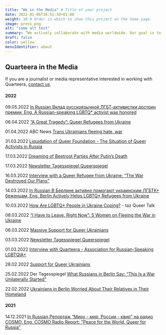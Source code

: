 ```yaml
---
title: "We in the Media" # Title of your project
date: 2022-01-06T16:51:38+01:00
weight: 10 # Order in which to show this project on the home page
image: press.png
alt: "some alt text"
summary: “We actively collaborate with media worldwide. Our goal is to enhance the visibility of Russian-speaking LGBTQ* individuals in Germany and raise awareness of LGBTQ* issues among Russian-speaking communities.”
draft: false
color: yellow
menuIdentifier: about
---
```


## Quarteera in the Media

If you are a journalist or media representative interested in working with Quarteera, [contact us](/en/press/).

#### 2022

09.05.2022  [In Russian Вклад русскоязычной ЛГБТ-активистки достоин премии, Eng. A Russian-speaking LGBTQ* activist was honored](https://www1.wdr.de/radio/cosmo/programm/sendungen/radio-po-russki/portrait/klevets-102.html)

06.04.2022  [“A Great Tragedy”: Queer Refugees from Ukraine](https://www.siegessaeule.de/magazin/eine-gro%C3%9Fe-trag%C3%B6die-queere-gefl%C3%BCchtete-aus-der-ukraine/?fbclid=IwAR2k24dHDjTLfJgtntcKkeQPrvswg8XrvLZYCChMgMfQ7bmswp6RezT-weI)

01.04.2022 ABC News [Trans Ukrainians fleeing hate, war](https://www.youtube.com/watch?v=VxSVu5MFpO4)

31.03.2022 [Liquidation of Queer Foundation - The Situation of Queer Activists in Russia](https://www.freie-radios.net/114807)

17.03.2022 [Dreaming of Beetroot Parties After Putin’s Death](https://www.queer.de/detail.php?article_id=41463)

17.03.2022  [Newsletter Tagesspiegel Queerspiegel](https://nl.tagesspiegel.de/form.action?agnCTOKEN=9mxNq9NCGTnmiE3GNqudPRTWQdUGhewx&agnFN=fullview&agnUID=D.B.DJd9.CkwI.CCJrY.A.09G16_qw4lpNG4dTzftTwpwoKbACSGepEGaCRkMuqiiS_1QWHknozDbXNuJDiB_jPefIWiKfjUTLKZYmI0eg0Q&utm_source=queerspiegel)

16.03.2022  [Interview with a Queer Refugee from Ukraine: “The War Destroyed Our Plans”](https://m.tagesspiegel.de/gesellschaft/queerspiegel/gespraech-mit-einer-queeren-gefluechteten-aus-der-ukraine-der-krieg-hat-unsere-plaene-zerstoert/28169594.html)

14.03.2022  [In Russian В Берлине активно помогают украинским ЛГБТК+ беженцам, Eng. Berlin Actively Helps LGBTQ* Refugees from Ukraine](https://www1.wdr.de/radio/cosmo/programm/sendungen/radio-po-russki/portrait/quarteera-100.html)

10.03.2022  [How Are LGBTQ* People in Ukraine Coping?](https://youtu.be/aiHyWG5SyCo) - taz Queer Talk

08.03.2022  [“I Have to Leave. Right Now”: 5 Women on Fleeing the War in Ukraine](https://www.refinery29.com/en-gb/2022/03/10891565/young-women-fleeing-ukraine)

06.03.2022  [Massive Support for Queer Ukrainians](https://www.queer.de/detail.php?article_id=41363)

03.03.2022  [Newsletter Tagesspiegel Queerspiegel](https://nl.tagesspiegel.de/form.action?agnCTOKEN=9mxNq9NCGTnmiE3GNqudPRTWQdUGhewx&agnFN=fullview&agnUID=D.B.DIr-.CkwI.CB3xj.A.IQS48ZSC_qG2A02E6BI8mQBvSdpcObGeRb_KHNpgd4a5Vuk2Qkkb2j1ef_sWuJPs1JzMKytyN822ijlO3nE1Qw&utm_source=queerspiegel)

01.03.2022  [Interview with Quarteera - Association for Russian-Speaking LGBTQIA+](https://rdl.de/beitrag/unterst-tzung-f-r-queere-menschen-aus-der-ukraine)

28.02.2022  [Support for Queer Ukrainians](https://www.faz.net/aktuell/gesellschaft/queere-ukrainer-haben-angst-vor-verfolgung-quarteera-will-helfen-17841049.html)

25.02.2022  Der Tagesspiegel [What Russians in Berlin Say: “This Is a War Unilaterally Started”](https://plus.tagesspiegel.de/berlin/das-sagen-russen-in-berlin-das-ist-ein-einseitig-vom-zaun-gebrochener-krieg-404707.html)

22.02.2022  [Ukrainians in Berlin Worried About Their Relatives in Their Homeland](https://www.morgenpost.de/berlin/article234641581/Ukrainer-in-Berlin-sorgen-sich-um-Verwandte-in-der-Heimat.html)

#### 2021

14.12.2021 [In Russian Репортаж “Миру - мир, России - квир” на радио COSMO, Eng. COSMO Radio Report: "Peace for the World, Queer for Russia"](https://www1.wdr.de/radio/cosmo/programm/sendungen/radio-po-russki/gesellschaft/queer-114.html)
